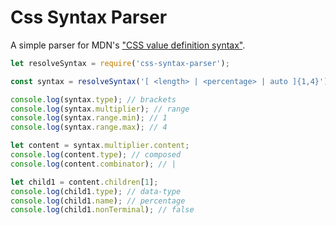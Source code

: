# Css Syntax Parser

A simple parser for MDN's ["CSS value definition syntax"](https://developer.mozilla.org/en-US/docs/Web/CSS/Value_definition_syntax).

```js
let resolveSyntax = require('css-syntax-parser');

const syntax = resolveSyntax('[ <length> | <percentage> | auto ]{1,4}');

console.log(syntax.type); // brackets
console.log(syntax.multiplier); // range
console.log(syntax.range.min); // 1 
console.log(syntax.range.max); // 4

let content = syntax.multiplier.content;
console.log(content.type); // composed 
console.log(content.combinator); // |

let child1 = content.children[1]; 
console.log(child1.type); // data-type
console.log(child1.name); // percentage
console.log(child1.nonTerminal); // false
```
